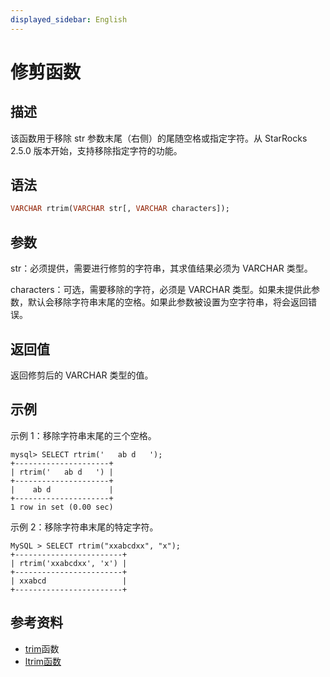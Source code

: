 ```yaml
---
displayed_sidebar: English
---
```


# 修剪函数

## 描述

该函数用于移除 str 参数末尾（右侧）的尾随空格或指定字符。从 StarRocks 2.5.0 版本开始，支持移除指定字符的功能。

## 语法

```Haskell
VARCHAR rtrim(VARCHAR str[, VARCHAR characters]);
```

## 参数

str：必须提供，需要进行修剪的字符串，其求值结果必须为 VARCHAR 类型。

characters：可选，需要移除的字符，必须是 VARCHAR 类型。如果未提供此参数，默认会移除字符串末尾的空格。如果此参数被设置为空字符串，将会返回错误。

## 返回值

返回修剪后的 VARCHAR 类型的值。

## 示例

示例 1：移除字符串末尾的三个空格。

```Plain
mysql> SELECT rtrim('   ab d   ');
+---------------------+
| rtrim('   ab d   ') |
+---------------------+
|    ab d             |
+---------------------+
1 row in set (0.00 sec)
```

示例 2：移除字符串末尾的特定字符。

```Plain
MySQL > SELECT rtrim("xxabcdxx", "x");
+------------------------+
| rtrim('xxabcdxx', 'x') |
+------------------------+
| xxabcd                 |
+------------------------+
```

## 参考资料

- [trim](trim.md)函数
- [ltrim函数](ltrim.md)
